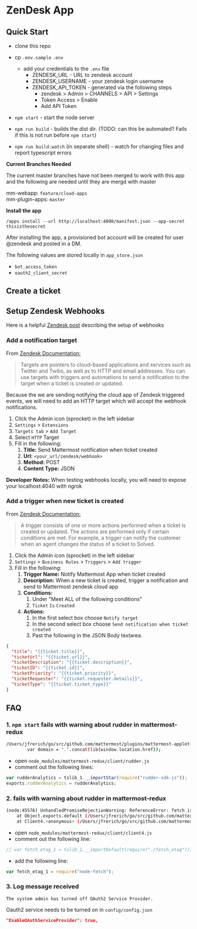 # ZenDesk App

## Quick Start

- clone this repo
- cp `.env.sample` `.env`
  - add your credentials to the `.env` file
    - ZENDESK_URL - URL to zendesk account
    - ZENDESK_USERNAME - your zendesk login username
    - ZENDESK_API_TOKEN - generated via the following steps
      - zendesk > Admin > CHANNELS > API > Settings
      - Token Access > Enable
      - Add API Token

- `npm start` - start the node server
- `npm run build` - builds the dist dir.  (TODO: can this be automated?  Fails if this is not run before `npm start`)
- `npm run build:watch` (in separate shell) - watch for changing files and report typescript errors

**Current Branches Needed**

The current master branches have not been merged to work with this app and the following are needed until they are mergd with master

mm-webapp: `feature/cloud-apps`  
mm-plugin-apps: `master`

**Install the app**

`/apps install --url http://localhost:4000/manifest.json --app-secret thisisthesecret`

  After installing the app, a provisioned bot account will be created for user @zendesk and posted in a DM.

  The following values are stored locally in `app_store.json`

- `bot_access_token`
- `oauth2_client_secret`

## Create a ticket

## Setup Zendesk Webhooks

Here is a helpful [Zendesk post](https://support.zendesk.com/hc/en-us/articles/204890268-Creating-webhooks-with-the-HTTP-target#topic_yf1_fs5_tr) describing the setup of webhooks

### Add a notification target

From [Zendesk Documentation:](https://developer.zendesk.com/rest_api/docs/support/targets)

> Targets are pointers to cloud-based applications and services such as Twitter and Twilio, as well as to HTTP and email addresses. You can use targets with triggers and automations to send a notification to the target when a ticket is created or updated.

Because the we are sending notifying the cloud app of Zendesk triggered events,
we will need to add an HTTP target which will accept the webhook notifications.

1. Click the Admin icon (sprocket) in the left sidebar
1. `Settings` > `Extensions`
1. `Targets tab` > `Add Target`
1. Select `HTTP` Target
1. Fill in the following:
    1. **Title:** Send Mattermost notification when ticket created
    1. **Url:** `<your_url/zendesk/webhook>`
    1. **Method:** POST
    1. **Content Type:** JSON

**Developer Notes:** When testing webhooks locally, you will need to expose your localhost:4040 with ngrok

### Add a trigger when new ticket is created

From [Zendesk Documentation:](https://developer.zendesk.com/rest_api/docs/support/triggers)

> A trigger consists of one or more actions performed when a ticket is created or updated. The actions are performed only if certain conditions are met. For example, a trigger can notify the customer when an agent changes the status of a ticket to Solved.

1. Click the Admin icon (sprocket) in the left sidebar
1. `Settings` > `Business Rules` > `Triggers` > `Add trigger`
1. Fill in the following:
    1. **Trigger Name:** Notify Mattermost App when ticket created
    1. **Description:** When a new ticket is created, trigger a notification and send to Mattermost zendesk cloud app
    1. **Conditions:**
        1. Under "Meet ALL of the following conditions"
        1. `Ticket` `Is` `Created`
    1. **Actions:**
        1. In the first select box choose `Notify target`
        1. In the second select box choose `Send notification when ticket
           created`
        1. Past the following in the JSON Body textarea.

```json
{
  "title": "{{ticket.title}}",
  "ticketUrl": "{{ticket.url}}",
  "ticketDescription": "{{ticket.description}}",
  "ticketID": "{{ticket.id}}",
  "ticketPriority": "{{ticket.priority}}",
  "ticketRequester": "{{ticket.requester.details}}",
  "ticketType": "{{ticket.ticket_type}}"
}
```

## FAQ

### 1. `npm start` fails with warning about rudder in mattermost-redux

```sh
/Users/jfrerich/go/src/github.com/mattermost/plugins/mattermost-applet-zendesk/node_modules/rudder-sdk-js/index.js:8733
        var domain = ".".concat(lib(window.location.href));
```

* open `node_modules/mattermost-redux/client/rudder.js`
* comment out the following lines:

```javascript
var rudderAnalytics = tslib_1.__importStar(require("rudder-sdk-js"));
exports.rudderAnalytics = rudderAnalytics;
```

### 2.  fails with warning about rudder in mattermost-redux

```sh
(node:45576) UnhandledPromiseRejectionWarning: ReferenceError: fetch is not defined
    at Object.exports.default (/Users/jfrerich/go/src/github.com/mattermost/plugins/mattermost-applet-zendesk/node_modules/mattermost-redux/client/fetch_etag.js:32:26)
    at Client4.<anonymous> (/Users/jfrerich/go/src/github.com/mattermost/plugins/mattermost-applet-zendesk/node_modules/mattermost-redux/client/client4.js:1594:70)
```

* open `node_modules/mattermost-redux/client/client4.js`
* comment out the following line:

```javascript
// var fetch_etag_1 = tslib_1.__importDefault(require("./fetch_etag"));
```

* add the following line:

```javascript
var fetch_etag_1 = require("node-fetch");
```

### 3. Log message received

`The system admin has turned off OAuth2 Service Provider.`

Oauth2 service needs to be turned on in `config/config.json`

```json
"EnableOAuthServiceProvider": true,
```
